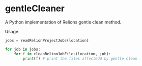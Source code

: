 # gentleCleaner
A Python implementation of Relions gentle clean method.

Usage:


```python
jobs = readRelionProjectJobs(location)

for job in jobs:
	for f in cleanRelionJobFiles(location, job):
		print(f) # print the files affectedd by gentle clean
```
